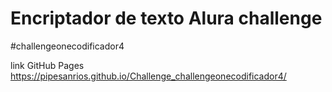 # Encriptador de texto Alura challenge

#challengeonecodificador4


link GitHub Pages https://pipesanrios.github.io/Challenge_challengeonecodificador4/

